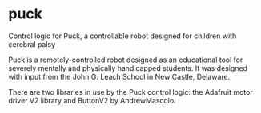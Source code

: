 # puck
Control logic for Puck, a controllable robot designed for children with cerebral palsy

Puck is a remotely-controlled robot designed as an educational tool for severely mentally and physically handicapped students.
It was designed with input from the John G. Leach School in New Castle, Delaware.

There are two libraries in use by the Puck control logic: the Adafruit motor driver V2 library and ButtonV2 by AndrewMascolo.
